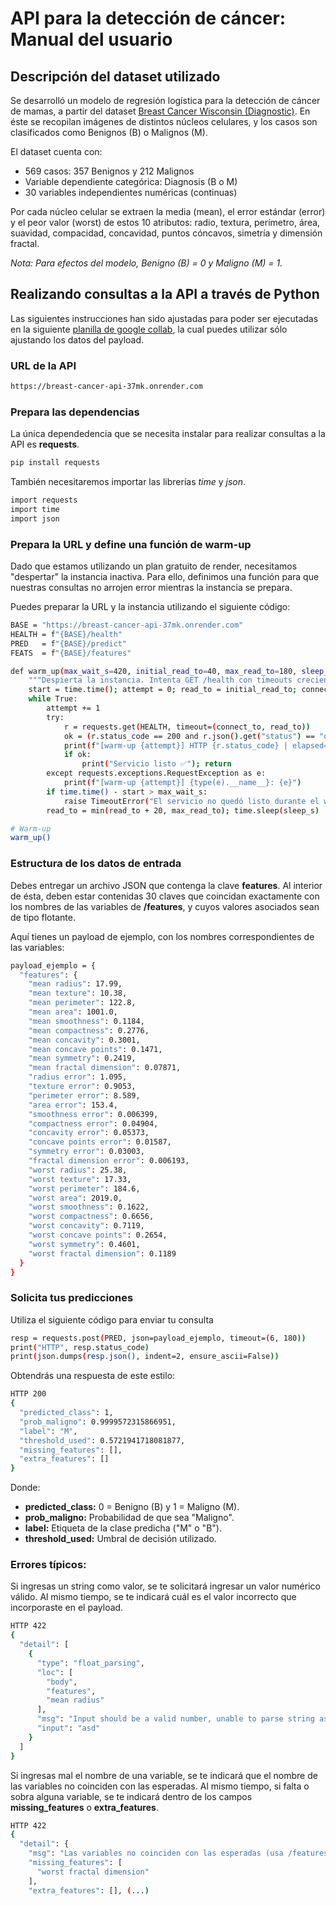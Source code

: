 # API para la detección de cáncer: Manual del usuario

## Descripción del dataset utilizado

Se desarrolló un modelo de regresión logística para la detección de cáncer de mamas, a partir del dataset [Breast Cancer Wisconsin (Diagnostic)](https://archive.ics.uci.edu/dataset/17/breast+cancer+wisconsin+diagnostic). En éste se recopilan imágenes de distintos núcleos celulares, y los casos son clasificados como Benignos (B) o Malignos (M). 

El dataset cuenta con:
- 569 casos: 357 Benignos y 212 Malignos 
- Variable dependiente categórica: Diagnosis (B o M) 
- 30 variables independientes numéricas (continuas)

Por cada núcleo celular se extraen la media (mean), el error estándar (error) y el peor valor (worst) de estos 10 atributos: radio, textura, perímetro, área, suavidad, compacidad, concavidad, puntos cóncavos, simetría y dimensión fractal.

*Nota: Para efectos del modelo, Benigno (B) = 0 y Maligno (M) = 1.*

## Realizando consultas a la API a través de Python

Las siguientes instrucciones han sido ajustadas para poder ser ejecutadas en la siguiente [planilla de google collab](https://colab.research.google.com/drive/1gNcbb-4dmE9XKaFZqeL5Ff4rmWcoZyaW?usp=sharing), la cual puedes utilizar sólo ajustando los datos del payload. 

### URL de la API

```bash
https://breast-cancer-api-37mk.onrender.com
```

### Prepara las dependencias

La única dependedencia que se necesita instalar para realizar consultas a la API es **requests**. 

```bash
pip install requests
```

También necesitaremos importar las librerías *time* y *json*.

```bash
import requests
import time
import json
```

### Prepara la URL y define una función de warm-up

Dado que estamos utilizando un plan gratuito de render, necesitamos "despertar" la instancia inactiva. Para ello, definimos una función para que nuestras consultas no arrojen error mientras la instancia se prepara. 

Puedes preparar la URL y la instancia utilizando el siguiente código: 

```bash
BASE = "https://breast-cancer-api-37mk.onrender.com"
HEALTH = f"{BASE}/health"
PRED   = f"{BASE}/predict"
FEATS  = f"{BASE}/features"

def warm_up(max_wait_s=420, initial_read_to=40, max_read_to=180, sleep_s=2):
    """Despierta la instancia. Intenta GET /health con timeouts crecientes."""
    start = time.time(); attempt = 0; read_to = initial_read_to; connect_to = 6
    while True:
        attempt += 1
        try:
            r = requests.get(HEALTH, timeout=(connect_to, read_to))
            ok = (r.status_code == 200 and r.json().get("status") == "ok")
            print(f"[warm-up {attempt}] HTTP {r.status_code} | elapsed={r.elapsed.total_seconds():.1f}s | ok={ok}")
            if ok:
                print("Servicio listo ✅"); return
        except requests.exceptions.RequestException as e:
            print(f"[warm-up {attempt}] {type(e).__name__}: {e}")
        if time.time() - start > max_wait_s:
            raise TimeoutError("El servicio no quedó listo durante el warm-up.")
        read_to = min(read_to + 20, max_read_to); time.sleep(sleep_s)

# Warm-up
warm_up()
```

### Estructura de los datos de entrada

Debes entregar un archivo JSON que contenga la clave **features**. Al interior de ésta, deben estar contenidas 30 claves que coincidan exactamente con los nombres de las variables de **/features**, y cuyos valores asociados sean de tipo flotante.

Aquí tienes un payload de ejemplo, con los nombres correspondientes de las variables: 

```bash
payload_ejemplo = {
  "features": {
    "mean radius": 17.99,
    "mean texture": 10.38,
    "mean perimeter": 122.8,
    "mean area": 1001.0,
    "mean smoothness": 0.1184,
    "mean compactness": 0.2776,
    "mean concavity": 0.3001,
    "mean concave points": 0.1471,
    "mean symmetry": 0.2419,
    "mean fractal dimension": 0.07871,
    "radius error": 1.095,
    "texture error": 0.9053,
    "perimeter error": 8.589,
    "area error": 153.4,
    "smoothness error": 0.006399,
    "compactness error": 0.04904,
    "concavity error": 0.05373,
    "concave points error": 0.01587,
    "symmetry error": 0.03003,
    "fractal dimension error": 0.006193,
    "worst radius": 25.38,
    "worst texture": 17.33,
    "worst perimeter": 184.6,
    "worst area": 2019.0,
    "worst smoothness": 0.1622,
    "worst compactness": 0.6656,
    "worst concavity": 0.7119,
    "worst concave points": 0.2654,
    "worst symmetry": 0.4601,
    "worst fractal dimension": 0.1189
  }
}
```

### Solicita tus predicciones

Utiliza el siguiente código para enviar tu consulta

```bash
resp = requests.post(PRED, json=payload_ejemplo, timeout=(6, 180))
print("HTTP", resp.status_code)
print(json.dumps(resp.json(), indent=2, ensure_ascii=False))
```

Obtendrás una respuesta de este estilo: 

```bash
HTTP 200
{
  "predicted_class": 1,
  "prob_maligno": 0.9999572315866951,
  "label": "M",
  "threshold_used": 0.5721941718081877,
  "missing_features": [],
  "extra_features": []
}
```
Donde:
- **predicted_class:** 0 = Benigno (B) y 1 = Maligno (M).
- **prob_maligno:** Probabilidad de que sea "Maligno". 
- **label:** Etiqueta de la clase predicha ("M" o "B").
- **threshold_used:** Umbral de decisión utilizado.

### Errores típicos: 

Si ingresas un string como valor, se te solicitará ingresar un valor numérico válido. Al mismo tiempo, se te indicará cuál es el valor incorrecto que incorporaste en el payload. 

```bash
HTTP 422
{
  "detail": [
    {
      "type": "float_parsing",
      "loc": [
        "body",
        "features",
        "mean radius"
      ],
      "msg": "Input should be a valid number, unable to parse string as a number",
      "input": "asd"
    }
  ]
}
```

Si ingresas mal el nombre de una variable, se te indicará que el nombre de las variables no coinciden con las esperadas. Al mismo tiempo, si falta o sobra alguna variable, se te indicará dentro de los campos **missing_features** o **extra_features**.

```bash
HTTP 422
{
  "detail": {
    "msg": "Las variables no coinciden con las esperadas (usa /features).",
    "missing_features": [
      "worst fractal dimension"
    ],
    "extra_features": [], (...)
```
